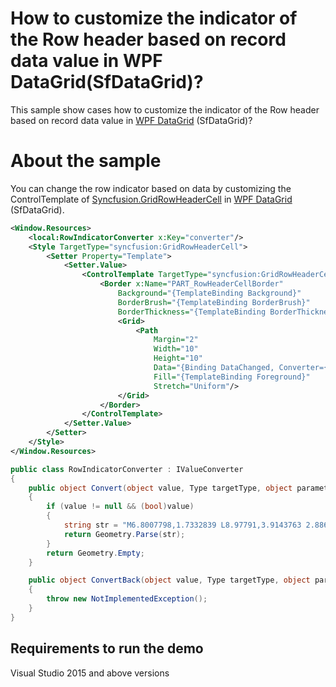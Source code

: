# How to customize the indicator of the Row header based on record data value in WPF DataGrid(SfDataGrid)?

This sample show cases how to customize the indicator of the Row header based on record data value in [WPF DataGrid](https://www.syncfusion.com/wpf-ui-controls/datagrid) (SfDataGrid)?

# About the sample

You can change the row indicator based on data by customizing the ControlTemplate of [Syncfusion.GridRowHeaderCell](https://help.syncfusion.com/cr/cref_files/wpf/Syncfusion.SfGrid.WPF~Syncfusion.UI.Xaml.Grid.GridRowHeaderCell.html?_ga=2.200465709.241783780.1597639152-393461464.1573033696) in [WPF DataGrid](https://www.syncfusion.com/wpf-ui-controls/datagrid) (SfDataGrid).

```xml
<Window.Resources>
    <local:RowIndicatorConverter x:Key="converter"/>
    <Style TargetType="syncfusion:GridRowHeaderCell">
        <Setter Property="Template">
            <Setter.Value>
                <ControlTemplate TargetType="syncfusion:GridRowHeaderCell">
                    <Border x:Name="PART_RowHeaderCellBorder"
                        Background="{TemplateBinding Background}"
                        BorderBrush="{TemplateBinding BorderBrush}"
                        BorderThickness="{TemplateBinding BorderThickness}">
                        <Grid>
                            <Path 
                                Margin="2"
                                Width="10"
                                Height="10"
                                Data="{Binding DataChanged, Converter={StaticResource converter}}"
                                Fill="{TemplateBinding Foreground}"
                                Stretch="Uniform"/>
                        </Grid>
                    </Border>
                </ControlTemplate>
            </Setter.Value>
        </Setter>
    </Style>
</Window.Resources>
```

```c#
public class RowIndicatorConverter : IValueConverter
{
    public object Convert(object value, Type targetType, object parameter, CultureInfo culture)
    {
        if (value != null && (bool)value)
        {
            string str = "M6.8007798,1.7332839 L8.97791,3.9143763 2.8868401,10.034073 0,10.666874 0.70837402,7.8491302 z M9.1967516,0.00016105175 C9.5903473,-0.0053596497 9.9693098,0.13107061 10.251301,0.41431141 10.856801,1.0224026 10.794301,2.067961 10.110801,2.7515601 L7.9219999,0.5588423 C8.2858057,0.19500291 8.7506762,0.0064178705 9.1967516,0.00016105175z";
            return Geometry.Parse(str);
        }
        return Geometry.Empty;
    }

    public object ConvertBack(object value, Type targetType, object parameter, CultureInfo culture)
    {
        throw new NotImplementedException();
    }
}
```
## Requirements to run the demo
 Visual Studio 2015 and above versions
